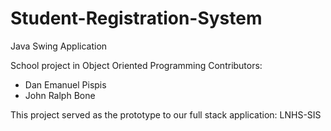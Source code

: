 # Student-Registration-System
Java Swing Application

School project in Object Oriented Programming
Contributors:
  - Dan Emanuel Pispis
  - John Ralph Bone

This project served as the prototype to our full stack application: LNHS-SIS
